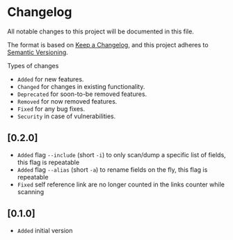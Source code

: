# Changelog

All notable changes to this project will be documented in this file.

The format is based on [Keep a Changelog](https://keepachangelog.com/en/1.1.0/),
and this project adheres to [Semantic Versioning](https://semver.org/spec/v2.0.0.html).

Types of changes

- `Added` for new features.
- `Changed` for changes in existing functionality.
- `Deprecated` for soon-to-be removed features.
- `Removed` for now removed features.
- `Fixed` for any bug fixes.
- `Security` in case of vulnerabilities.

## [0.2.0]

- `Added` flag `--include` (short `-i`) to only scan/dump a specific list of fields, this flag is repeatable
- `Added` flag `--alias` (short `-a`) to rename fields on the fly, this flag is repeatable
- `Fixed` self reference link are no longer counted in the links counter while scanning

## [0.1.0]

- `Added` initial version
